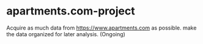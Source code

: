 # apartments.com-project

Acquire as much data from https://www.apartments.com as possible. make the data organized for later analysis. (Ongoing)
